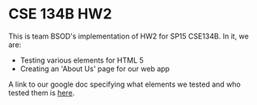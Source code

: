 CSE 134B HW2
=====

This is team BSOD's implementation of HW2 for SP15 CSE134B. In it, we are:
- Testing various elements for HTML 5
- Creating an 'About Us' page for our web app

A link to our google doc specifying what elements we tested and who tested them is [here](https://docs.google.com/spreadsheets/d/1D7IC77cnULM7NPg4cX6N1seVClnY63V8X1jgwJEShc4/edit?usp=sharing).
